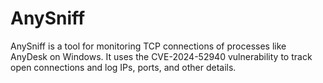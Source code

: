 # AnySniff
AnySniff is a tool for monitoring TCP connections of processes like AnyDesk on Windows. It uses the CVE-2024-52940 vulnerability to track open connections and log IPs, ports, and other details.
